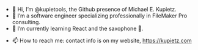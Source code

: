 - 👋 Hi, I’m @kupietools, the Github presence of Michael E. Kupietz.
- 👀 I’m a software engineer specializing professionally in FileMaker Pro consulting. 
- 🌱 I’m currently learning React and the saxophone 🎷.
<!--- - 💞️ I’m looking to collaborate on ... --->
- 📫 How to reach me: contact info is on my website, https://kupietz.com

<!---
kupietools/kupietools is a ✨ special ✨ repository because its `README.md` (this file) appears on your GitHub profile.
You can click the Preview link to take a look at your changes.
--->
